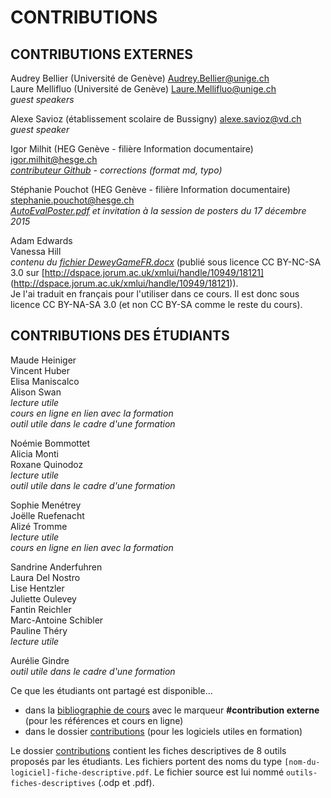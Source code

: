 # CONTRIBUTIONS

## CONTRIBUTIONS EXTERNES
Audrey Bellier (Université de Genève) [Audrey.Bellier@unige.ch](mailto:Audrey.Bellier@unige.ch)   
Laure Mellifluo (Université de Genève) [Laure.Mellifluo@unige.ch](mailto:Laure.Mellifluo@unige.ch)   
*guest speakers*

Alexe Savioz (établissement scolaire de Bussigny) [alexe.savioz@vd.ch](mailto:alexe.savioz@vd.ch)   
*guest speaker*

Igor Milhit (HEG Genève - filière Information documentaire) [igor.milhit@hesge.ch](mailto:igor.milhit@hesge.ch)   
*[contributeur Github](https://github.com/iGormilhit) - corrections (format md, typo)*

Stéphanie Pouchot (HEG Genève - filière Information documentaire) [stephanie.pouchot@hesge.ch](mailto:stephanie.pouchot@hesge.ch)   
*[AutoEvalPoster.pdf](http://www.github.com/grolimur/HEG-765-21/tree/master/sem8/exercices/docs/AutoEvalPoster.pdf) et invitation à la session de posters du 17 décembre 2015*

Adam Edwards   
Vanessa Hill   
*contenu du [fichier DeweyGameFR.docx](http://www.github.com/grolimur/formation-des-usagers-en-bibliotheque/tree/master/sem6/exercices/docs/DeweyGameFR.docx)* (publié sous licence CC BY-NC-SA 3.0 sur [http://dspace.jorum.ac.uk/xmlui/handle/10949/18121] (http://dspace.jorum.ac.uk/xmlui/handle/10949/18121)).   
Je l'ai traduit en français pour l'utiliser dans ce cours. Il est donc sous licence CC BY-NA-SA 3.0 (et non CC BY-SA comme le reste du cours).   

## CONTRIBUTIONS DES ÉTUDIANTS
Maude Heiniger   
Vincent Huber   
Elisa Maniscalco   
Alison Swan   
*lecture utile*   
*cours en ligne en lien avec la formation*   
*outil utile dans le cadre d'une formation*   

Noémie Bommottet   
Alicia Monti   
Roxane Quinodoz   
*lecture utile*   
*outil utile dans le cadre d'une formation*   

Sophie Menétrey   
Joëlle Ruefenacht   
Alizé Tromme   
*lecture utile*   
*cours en ligne en lien avec la formation*   

Sandrine Anderfuhren   
Laura Del Nostro   
Lise Hentzler   
Juliette Oulevey   
Fantin Reichler   
Marc-Antoine Schibler    
Pauline Théry   
*lecture utile*   

Aurélie Gindre   
*outil utile dans le cadre d'une formation*   


Ce que les étudiants ont partagé est disponible...   

* dans la [bibliographie de cours](https://www.zotero.org/groups/heg-765-2n/items) avec le marqueur **#contribution externe** (pour les références et cours en ligne)   
* dans le dossier [contributions](https://github.com/grolimur/HEG-765-21/tree/master/evaluations/contributions) (pour les logiciels utiles en formation)   

Le dossier [contributions](https://github.com/grolimur/HEG-765-21/tree/master/evaluations/contributions) contient les fiches descriptives de 8 outils proposés par les étudiants. Les fichiers portent des noms du type `[nom-du-logiciel]-fiche-descriptive.pdf`.
Le fichier source est lui nommé `outils-fiches-descriptives` (.odp et .pdf).
